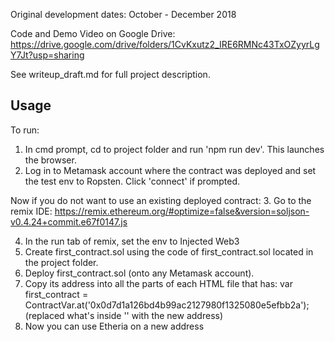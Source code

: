 Original development dates: October - December 2018

Code and Demo Video on Google Drive: https://drive.google.com/drive/folders/1CvKxutz2_IRE6RMNc43TxOZyyrLgY7Jt?usp=sharing

See writeup_draft.md for full project description.

## Usage
To run:

1. In cmd prompt, cd to project folder and run 'npm run dev'. This launches the browser.
2. Log in to Metamask account where the contract was deployed and set the test env to Ropsten. Click 'connect' if prompted.

Now if you do not want to use an existing deployed contract:
3. Go to the remix IDE:
https://remix.ethereum.org/#optimize=false&version=soljson-v0.4.24+commit.e67f0147.js

4. In the run tab of remix, set the env to Injected Web3
5. Create first_contract.sol using the code of first_contract.sol located in the project folder.
6. Deploy first_contract.sol (onto any Metamask account). 
7. Copy its address into all the parts of each HTML file that has:
 var first_contract = ContractVar.at('0x0d7d1a126bd4b99ac2127980f1325080e5efbb2a');
 (replaced what's inside '' with the new address)
8. Now you can use Etheria on a new address